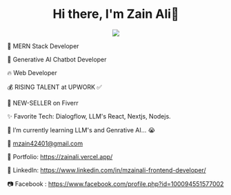 <body>
  <div align="center">
    <h1> Hi there, I'm Zain Ali👋</h1>
  </div>
<p align="center">
<a href="https://github.com/hammad-air"><img src="https://readme-typing-svg.herokuapp.com/?lines=Frontend+Developer&font=Roboto&size=26&duration=3500&pause=500&center=true&width=500&height=50&color=eab676"></a>
	

🤵 MERN Stack Developer

🤖 Generative AI Chatbot Developer

🔥 Web Developer 
	
💰 RISING TALENT at UPWORK ✅

💸 NEW-SELLER  on Fiverr

✨ Favorite Tech: Dialogflow, LLM's React, Nextjs, Nodejs.

📓 I’m currently learning LLM's and Genrative AI... 😭

📧 mzain42401@gmail.com

🎨 Portfolio: https://zainali.vercel.app/

💼 LinkedIn: https://www.linkedin.com/in/mzainali-frontend-developer/

📷 Facebook : https://www.facebook.com/profile.php?id=100094551577002
 </p>

 
<br>
